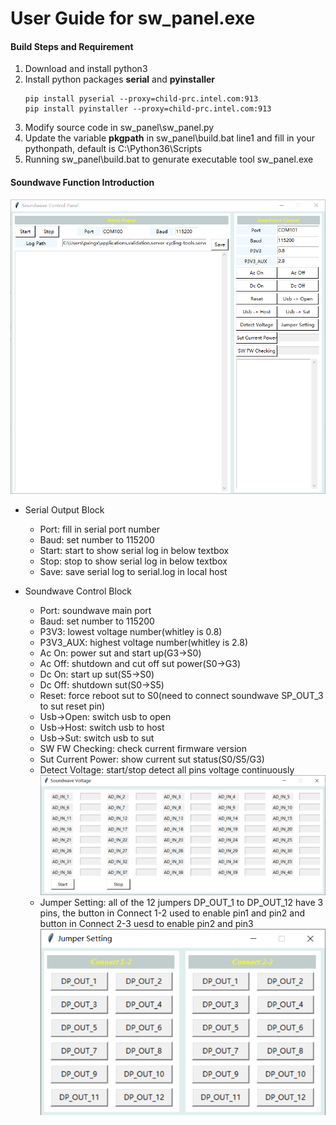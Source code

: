 # User Guide for sw_panel.exe

#### Build Steps and Requirement
1. Download and install python3
2. Install python packages __serial__ and __pyinstaller__
   ```
   pip install pyserial --proxy=child-prc.intel.com:913
   pip install pyinstaller --proxy=child-prc.intel.com:913
   ```
3. Modify source code in sw_panel\sw_panel.py
4. Update the variable __pkgpath__ in sw_panel\build.bat line1 and fill in your pythonpath, default is C:\\Python36\\Scripts
3. Running sw_panel\build.bat to genurate executable tool sw_panel.exe


#### Soundwave Function Introduction
![](pic/sw_panel.PNG)

* Serial Output Block
    * Port: fill in serial port number
    * Baud: set number to 115200
    * Start: start to show serial log in below textbox
    * Stop: stop to show serial log in below textbox
    * Save: save serial log to serial.log in local host
    
* Soundwave Control Block
    * Port:              soundwave main port
    * Baud:              set number to 115200
    * P3V3:              lowest voltage number(whitley is 0.8)
    * P3V3_AUX:          highest voltage number(whitley is 2.8)
    * Ac On:             power sut and start up(G3->S0)
    * Ac Off:            shutdown and cut off sut power(S0->G3)
    * Dc On:             start up sut(S5->S0)
    * Dc Off:            shutdown sut(S0->S5)
    * Reset:             force reboot sut to S0(need to connect soundwave SP_OUT_3 to sut reset pin)
    * Usb->Open:         switch usb to open
    * Usb->Host:         switch usb to host
    * Usb->Sut:          switch usb to sut
    * SW FW Checking:    check current firmware version
    * Sut Current Power: show current sut status(S0/S5/G3)
    * Detect Voltage:    start/stop detect all pins voltage continuously  
        ![](pic/detect_voltage.PNG)
    * Jumper Setting:    all of the 12 jumpers DP_OUT_1 to DP_OUT_12 have 3 pins, the button in Connect 1-2 used to enable pin1 and pin2 and button in Connect 2-3 uesd to enable pin2 and pin3  
        ![](pic/jumper_setting.PNG)
